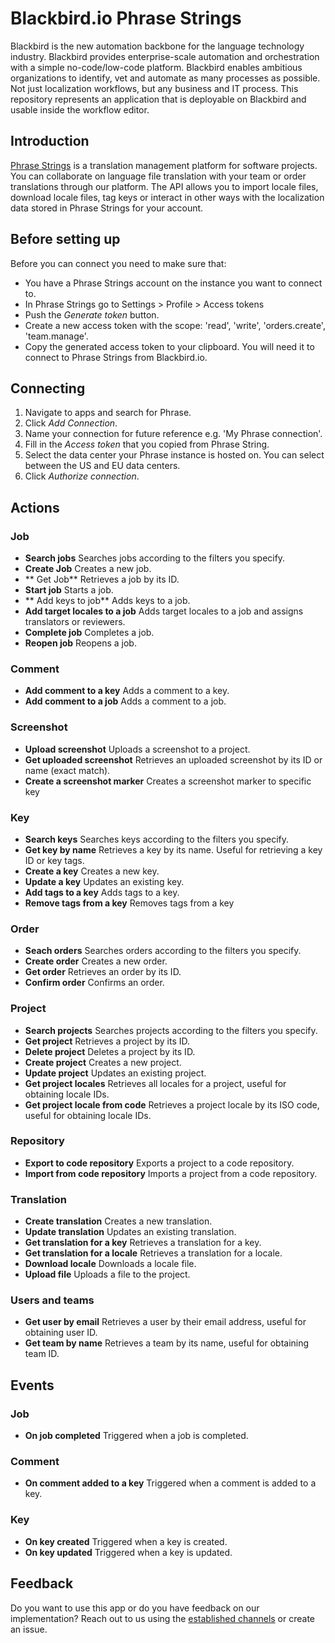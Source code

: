 # Blackbird.io Phrase Strings

Blackbird is the new automation backbone for the language technology industry. Blackbird provides enterprise-scale automation and orchestration with a simple no-code/low-code platform. Blackbird enables ambitious organizations to identify, vet and automate as many processes as possible. Not just localization workflows, but any business and IT process. This repository represents an application that is deployable on Blackbird and usable inside the workflow editor.

## Introduction

<!-- begin docs -->

[Phrase Strings](https://phrase.com/platform/strings/) is a translation management platform for software projects. You can collaborate on language file translation with your team or order translations through our platform. The API allows you to import locale files, download locale files, tag keys or interact in other ways with the localization data stored in Phrase Strings for your account.

## Before setting up

Before you can connect you need to make sure that:

- You have a Phrase Strings account on the instance you want to connect to.
- In Phrase Strings go to Settings > Profile > Access tokens
- Push the _Generate token_ button.
- Create a new access token with the scope: 'read', 'write', 'orders.create', 'team.manage'.
- Copy the generated access token to your clipboard. You will need it to connect to Phrase Strings from Blackbird.io.

## Connecting

1. Navigate to apps and search for Phrase.
2. Click _Add Connection_.
3. Name your connection for future reference e.g. 'My Phrase connection'.
4. Fill in the _Access token_ that you copied from Phrase String.
5. Select the data center your Phrase instance is hosted on. You can select between the US and EU data centers.
6. Click _Authorize connection_.


## Actions

### Job

- **Search jobs** Searches jobs according to the filters you specify.
- **Create Job**  Creates a new job.
- ** Get Job** Retrieves a job by its ID.
- **Start job** Starts a job.
- ** Add keys to job** Adds keys to a job.
- **Add target locales to a job** Adds target locales to a job and assigns translators or reviewers.
- **Complete job** Completes a job.
- **Reopen job** Reopens a job.

### Comment

- **Add comment to a key** Adds a comment to a key.
- **Add comment to a job** Adds a comment to a job.

### Screenshot

- **Upload screenshot** Uploads a screenshot to a project.
- **Get uploaded screenshot** Retrieves an uploaded screenshot by its ID or name (exact match).
- **Create a screenshot marker** Creates a screenshot marker to specific key

### Key

- **Search keys** Searches keys according to the filters you specify.
- **Get key by name** Retrieves a key by its name. Useful for retrieving a key ID or key tags.
- **Create a key** Creates a new key.
- **Update a key** Updates an existing key.
- **Add tags to a key** Adds tags to a key.
- **Remove tags from a key** Removes tags from a key

### Order

- **Seach orders** Searches orders according to the filters you specify.
- **Create order** Creates a new order.
- **Get order** Retrieves an order by its ID.
- **Confirm order** Confirms an order.

### Project

- **Search projects** Searches projects according to the filters you specify.
- **Get project** Retrieves a project by its ID.
- **Delete project** Deletes a project by its ID.
- **Create project** Creates a new project.
- **Update project** Updates an existing project.
- **Get project locales** Retrieves all locales for a project, useful for obtaining locale IDs.
- **Get project locale from code** Retrieves a project locale by its ISO code, useful for obtaining locale IDs.

### Repository

- **Export to code repository** Exports a project to a code repository.
- **Import from code repository** Imports a project from a code repository.

### Translation

- **Create translation** Creates a new translation.
- **Update translation** Updates an existing translation.
- **Get translation for a key** Retrieves a translation for a key.
- **Get translation for a locale** Retrieves a translation for a locale.
- **Download locale** Downloads a locale file.
- **Upload file** Uploads a file to the project.

### Users and teams

- **Get user by email** Retrieves a user by their email address, useful for obtaining user ID.
- **Get team by name** Retrieves a team by its name, useful for obtaining team ID.

## Events

### Job

- **On job completed** Triggered when a job is completed.

### Comment

- **On comment added to a key** Triggered when a comment is added to a key.

### Key

- **On key created** Triggered when a key is created.
- **On key updated** Triggered when a key is updated.

## Feedback

Do you want to use this app or do you have feedback on our implementation? Reach out to us using the [established channels](https://www.blackbird.io/) or create an issue.

<!-- end docs -->

